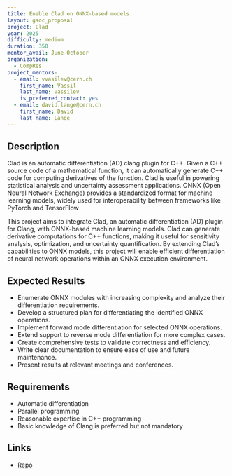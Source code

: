```yaml
---
title: Enable Clad on ONNX-based models
layout: gsoc_proposal
project: Clad
year: 2025
difficulty: medium
duration: 350
mentor_avail: June-October
organization:
  - CompRes
project_mentors:
  - email: vvasilev@cern.ch
    first_name: Vassil
    last_name: Vassilev
    is_preferred_contact: yes
  - email: david.lange@cern.ch
    first_name: David
    last_name: Lange
---
```


## Description

Clad is an automatic differentiation (AD) clang plugin for C++. Given a C++ source code of a mathematical function, it can automatically generate C++ code for computing derivatives of the function. Clad is useful in powering statistical analysis and uncertainty assessment applications.
ONNX (Open Neural Network Exchange) provides a standardized format for machine learning models, widely used for interoperability between frameworks like PyTorch and TensorFlow

This project aims to integrate Clad, an automatic differentiation (AD) plugin for Clang, with ONNX-based machine learning models. Clad can generate derivative computations for C++ functions, making it useful for sensitivity analysis, optimization, and uncertainty quantification. By extending Clad’s capabilities to ONNX models, this project will enable efficient differentiation of neural network operations within an ONNX execution environment.

## Expected Results

* Enumerate ONNX modules with increasing complexity and analyze their differentiation requirements.
* Develop a structured plan for differentiating the identified ONNX operations.
* Implement forward mode differentiation for selected ONNX operations.
* Extend support to reverse mode differentiation for more complex cases.
* Create comprehensive tests to validate correctness and efficiency.
* Write clear documentation to ensure ease of use and future maintenance.
* Present results at relevant meetings and conferences.


## Requirements

* Automatic differentiation
* Parallel programming
* Reasonable expertise in C++ programming
* Basic knowledge of Clang is preferred but not mandatory

## Links
* [Repo](https://github.com/vgvassilev/clad)

